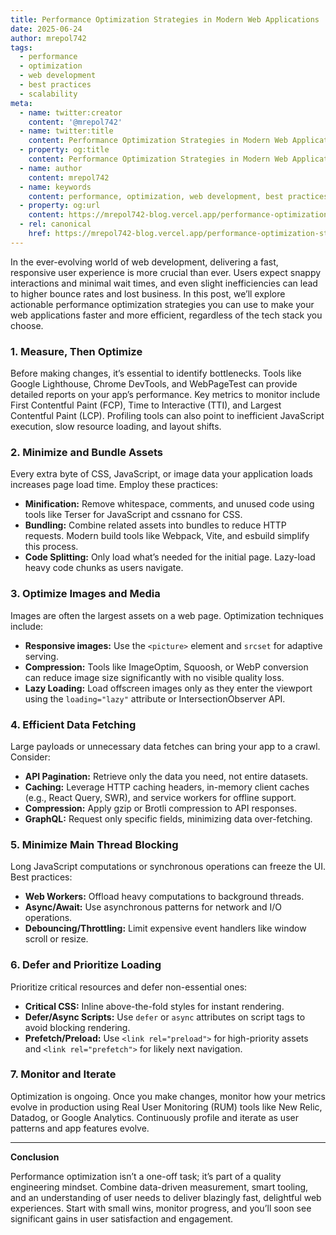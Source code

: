 ```yaml
---
title: Performance Optimization Strategies in Modern Web Applications
date: 2025-06-24
author: mrepol742
tags:
  - performance
  - optimization
  - web development
  - best practices
  - scalability
meta:
  - name: twitter:creator
    content: '@mrepol742'
  - name: twitter:title
    content: Performance Optimization Strategies in Modern Web Applications
  - property: og:title
    content: Performance Optimization Strategies in Modern Web Applications
  - name: author
    content: mrepol742
  - name: keywords
    content: performance, optimization, web development, best practices, scalability
  - property: og:url
    content: https://mrepol742-blog.vercel.app/performance-optimization-strategies-in-modern-web-applications/
  - rel: canonical
    href: https://mrepol742-blog.vercel.app/performance-optimization-strategies-in-modern-web-applications/
---
```


In the ever-evolving world of web development, delivering a fast, responsive user experience is more crucial than ever. Users expect snappy interactions and minimal wait times, and even slight inefficiencies can lead to higher bounce rates and lost business. In this post, we’ll explore actionable performance optimization strategies you can use to make your web applications faster and more efficient, regardless of the tech stack you choose.

### 1. Measure, Then Optimize

Before making changes, it’s essential to identify bottlenecks. Tools like Google Lighthouse, Chrome DevTools, and WebPageTest can provide detailed reports on your app’s performance. Key metrics to monitor include First Contentful Paint (FCP), Time to Interactive (TTI), and Largest Contentful Paint (LCP). Profiling tools can also point to inefficient JavaScript execution, slow resource loading, and layout shifts.

### 2. Minimize and Bundle Assets

Every extra byte of CSS, JavaScript, or image data your application loads increases page load time. Employ these practices:

- **Minification:** Remove whitespace, comments, and unused code using tools like Terser for JavaScript and cssnano for CSS.
- **Bundling:** Combine related assets into bundles to reduce HTTP requests. Modern build tools like Webpack, Vite, and esbuild simplify this process.
- **Code Splitting:** Only load what’s needed for the initial page. Lazy-load heavy code chunks as users navigate.

### 3. Optimize Images and Media

Images are often the largest assets on a web page. Optimization techniques include:

- **Responsive images:** Use the `<picture>` element and `srcset` for adaptive serving.
- **Compression:** Tools like ImageOptim, Squoosh, or WebP conversion can reduce image size significantly with no visible quality loss.
- **Lazy Loading:** Load offscreen images only as they enter the viewport using the `loading="lazy"` attribute or IntersectionObserver API.

### 4. Efficient Data Fetching

Large payloads or unnecessary data fetches can bring your app to a crawl. Consider:

- **API Pagination:** Retrieve only the data you need, not entire datasets.
- **Caching:** Leverage HTTP caching headers, in-memory client caches (e.g., React Query, SWR), and service workers for offline support.
- **Compression:** Apply gzip or Brotli compression to API responses.
- **GraphQL:** Request only specific fields, minimizing data over-fetching.

### 5. Minimize Main Thread Blocking

Long JavaScript computations or synchronous operations can freeze the UI. Best practices:

- **Web Workers:** Offload heavy computations to background threads.
- **Async/Await:** Use asynchronous patterns for network and I/O operations.
- **Debouncing/Throttling:** Limit expensive event handlers like window scroll or resize.

### 6. Defer and Prioritize Loading

Prioritize critical resources and defer non-essential ones:

- **Critical CSS:** Inline above-the-fold styles for instant rendering.
- **Defer/Async Scripts:** Use `defer` or `async` attributes on script tags to avoid blocking rendering.
- **Prefetch/Preload:** Use `<link rel="preload">` for high-priority assets and `<link rel="prefetch">` for likely next navigation.

### 7. Monitor and Iterate

Optimization is ongoing. Once you make changes, monitor how your metrics evolve in production using Real User Monitoring (RUM) tools like New Relic, Datadog, or Google Analytics. Continuously profile and iterate as user patterns and app features evolve.

---

**Conclusion**

Performance optimization isn’t a one-off task; it’s part of a quality engineering mindset. Combine data-driven measurement, smart tooling, and an understanding of user needs to deliver blazingly fast, delightful web experiences. Start with small wins, monitor progress, and you’ll soon see significant gains in user satisfaction and engagement.
